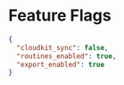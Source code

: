 # Feature Flags

```json
{
  "cloudkit_sync": false,
  "routines_enabled": true,
  "export_enabled": true
}
```
